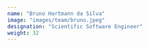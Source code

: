 ```yaml
---
name: "Bruno Hartmann da Silva"
image: "images/team/bruno.jpeg"
designation: "Scientific Software Engineer"
weight: 32
---
```

